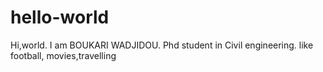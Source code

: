 # hello-world
Hi,world.
I am BOUKARI WADJIDOU. Phd student in Civil engineering. like football, movies,travelling

